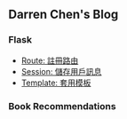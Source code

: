 ## Darren Chen's Blog

### Flask

* [Route: 註冊路由](flask/route.md)
* [Session: 儲存用戶訊息](flask/session.md)
* [Template: 套用模板](flask/template.md)

### Book Recommendations
